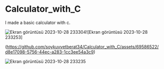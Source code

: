 # Calculator_with_C
I made a basic calculator with c.



![Ekran görüntüsü 2023-10-28 233304](https://github.com/soykuvvetberat34/Calculator_with_C/assets/69586522/3139de64-f989-46b3-9dad-a72b42a59fe8)![Ekran görüntüsü 2023-10-28 233253]


(https://github.com/soykuvvetberat34/Calculator_with_C/assets/69586522/d8e17098-5756-44ec-a283-1cc3ee54a3c9)


![Ekran görüntüsü 2023-10-28 233235](https://github.com/soykuvvetberat34/Calculator_with_C/assets/69586522/062ecb9e-4730-4702-b2d0-64ce9af6dcb8)

